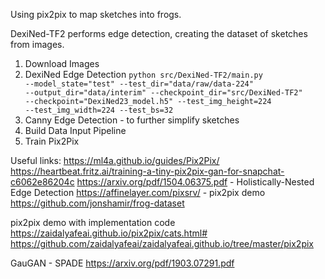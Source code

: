Using pix2pix to map sketches into frogs.

DexiNed-TF2 performs edge detection, creating the dataset of sketches from images.

1. Download Images
2. DexiNed Edge Detection
    <code>python src/DexiNed-TF2/main.py --model_state="test" --test_dir="data/raw/data-224" --output_dir="data/interim" --checkpoint_dir="src/DexiNed-TF2" --checkpoint="DexiNed23_model.h5" --test_img_height=224 --test_img_width=224 --test_bs=32</code>
3. Canny Edge Detection - to further simplify sketches
4. Build Data Input Pipeline
5. Train Pix2Pix


Useful links:
https://ml4a.github.io/guides/Pix2Pix/
https://heartbeat.fritz.ai/training-a-tiny-pix2pix-gan-for-snapchat-c6062e86204c
https://arxiv.org/pdf/1504.06375.pdf - Holistically-Nested Edge Detection
https://affinelayer.com/pixsrv/ - pix2pix demo
https://github.com/jonshamir/frog-dataset


pix2pix demo with implementation code
https://zaidalyafeai.github.io/pix2pix/cats.html#
https://github.com/zaidalyafeai/zaidalyafeai.github.io/tree/master/pix2pix

GauGAN - SPADE
https://arxiv.org/pdf/1903.07291.pdf